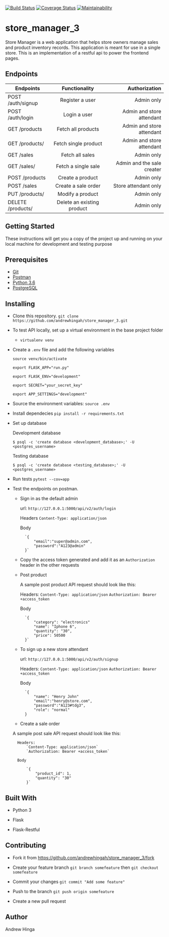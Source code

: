 [![Build Status](https://travis-ci.com/andrewhingah/store_manager_3.svg?branch=develop)](https://travis-ci.com/andrewhingah/store_manager_3)
[![Coverage Status](https://coveralls.io/repos/github/andrewhingah/store_manager_3/badge.svg?branch=bg-fix-tear-down-in-tests-%23161656911)](https://coveralls.io/github/andrewhingah/store_manager_3?branch=bg-fix-tear-down-in-tests-%23161656911)
[![Maintainability](https://api.codeclimate.com/v1/badges/262d9eee667b4517dcad/maintainability)](https://codeclimate.com/github/andrewhingah/store_manager_3/maintainability)
# store_manager_3
Store Manager is a web application that helps store owners manage sales and product inventory records. This application is meant for use in a single store.
This is an implementation of a restful api to power the frontend pages.

## Endpoints

| Endpoints                    | Functionality              | Authorization              |
| -----------------------------|:--------------------------:| --------------------------:|
| POST /auth/signup            | Register a user            | Admin only                 |
| POST /auth/login             | Login a user               | Admin and store attendant  |
| GET /products                | Fetch all products         | Admin and store attendant  |
| GET /products/<productId>    | Fetch single product       | Admin and store attendant  |
| GET /sales                   | Fetch all sales            | Admin only                 |
| GET /sales/<saleId>          | Fetch a single sale        | Admin and the sale creater |
| POST /products               | Create a product           | Admin only                 |
| POST /sales                  | Create a sale order        | Store attendant only       |
| PUT /products/<productId>    | Modify a product           | Admin only                 |
| DELETE /products/<productId> | Delete an existing product | Admin only                 |

## Getting Started

These instructions will get you a copy of the project up and running on your local machine for development and testing purpose

## Prerequisites

- [Git](https://git-scm.com/downloads)
- [Postman](https://www.getpostman.com/apps)
- [Python 3.6](https://www.python.org/)
- [PostgreSQL](https://www.postgresql.org/)

## Installing

- Clone this repository. `git clone https://github.com/andrewhingah/store_manager_3.git`


- To test API locally, set up a virtual environment in the base project folder

	- `virtualenv venv`

- Create a `.env` file and add the following variables

	`source venv/bin/activate`

	`export FLASK_APP="run.py"`

	`export FLASK_ENV="development"`

	`export SECRET="your_secret_key"`

	`export APP_SETTINGS="development"`


- Source the environment variables: `source .env`

- Install dependecies `pip install -r requirements.txt`

- Set up database

	Development database

	`$ psql -c 'create database <development_database>;' -U <postgres_username>`

	Testing database

	`$ psql -c 'create database <testing_database>;' -U <postgres_username>`

- Run tests `pytest --cov=app`

- Test the endpoints on postman.

	- Sign in as the default admin
	
		url:
			`http://127.0.0.1:5000/api/v2/auth/login`

		Headers
			`Content-Type: application/json`

		Body

			`{
				"email":"super@admin.com",
				"password":"A123@admin"
			}`


	- Copy the access token generated and add it as an `Authorization` header in the other requests

	- Post product

		A sample post product API request should look like this:

		Headers:
			`Content-Type: application/json`
			`Authorization: Bearer +access_token`


		Body

			`{
				"category": "electronics"
				"name": "Iphone 6",
				"quantity": "30",
				"price": 50500
			}`

	- To sign up a new store attendant

		url:
			`http://127.0.0.1:5000/api/v2/auth/signup`

		Headers:
			`Content-Type: application/json`
			`Authorization: Bearer +access_token`

		Body

			`{
				"name": "Henry John"
				"email":"henry@store.com",
				"password":"A123#tdg3",
				"role": "normal"
			}

	- Create a sale order

	A sample post sale API request should look like this:

		Headers:
			`Content-Type: application/json`
			`Authorization: Bearer +access_token`

		Body

			`{
				"product_id": 1,
				"quantity": "30"
			}`


## Built With

- Python 3

- Flask

- Flask-Restful

## Contributing

- Fork it from https://github.com/andrewhingah/store_manager_3/fork

- Create your feature branch `git branch somefeature` then `git checkout somefeature`

- Commit your changes `git commit "Add some feature"`

- Push to the branch `git push origin somefeature`

- Create a new pull request

## Author

Andrew Hinga
